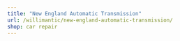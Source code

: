 ```yaml
---
title: "New England Automatic Transmission"
url: /willimantic/new-england-automatic-transmission/
shop: car repair
---
```

